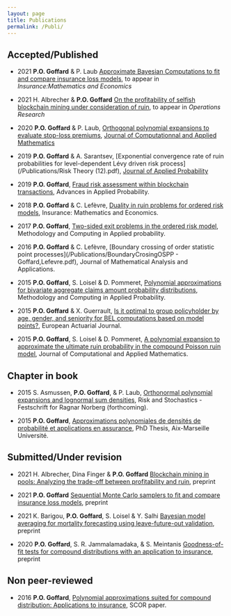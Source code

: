 ```yaml
---
layout: page
title: Publications
permalink: /Publi/
---
```


## Accepted/Published

* 2021 **P.O. Goffard** & P. Laub [Approximate Bayesian Computations to fit and compare insurance loss models](/Publications/ABCFitLoMo_Goffard_Laub_V2.pdf), to appear in *Insurance:Mathematics and Economics*

* 2021 H. Albrecher & **P.O. Goffard** [On the profitability of selfish blockchain mining under consideration of ruin](/Publications/Albrecher_Goffard_Selfish_MineR2.pdf), to appear in *Operations Research*

* 2020 **P.O. Goffard** & P. Laub, [Orthogonal polynomial expansions to evaluate stop-loss premiums](/Publications/Goffard_Laub_SLP.pdf), [Journal of Computationnal and Applied Mathematics](https://doi.org/10.1016/j.cam.2019.112648)

* 2019 **P.O. Goffard** & A. Sarantsev, [Exponential convergence rate of ruin probabilities for level-dependent Lévy driven risk process](/Publications/Risk Theory (12).pdf), [Journal of Applied Probability]( https://doi.org/10.1017/jpr.2019.71)

* 2019 **P.O. Goffard**, [Fraud risk assessment within blockchain transactions](/Publications/Fraud_Risk_Assessment_Blockchain_APT.pdf), Advances in Applied Probability.

* 2018 **P.O. Goffard** & C. Lefèvre, [Duality in ruin problems for ordered risk models](/Publications/GoffardLefevreOrderedDualRiskModel.pdf), Insurance: Mathematics and Economics.

* 2017 **P.O. Goffard**, [Two-sided exit problems in the ordered risk model](/Publications/Goffard_FirstExitTime_Rg.pdf), Methodology and Computing in Applied probability.

* 2016 **P.O. Goffard** & C. Lefèvre, [Boundary crossing of order statistic point processes](/Publications/BoundaryCrosingOSPP - Goffard,Lefevre.pdf), Journal of Mathematical Analysis and Applications.

* 2015 **P.O. Goffard**, S. Loisel & D. Pommeret, [Polynomial approximations for bivariate aggregate claims amount probability distributions](/Publications/Goffard_Loisel_Pommeret_RevisedVersion1.pdf), Methodology and Computing in Applied Probability.

* 2015 **P.O. Goffard** & X. Guerrault, [Is it optimal to group policyholder by age, gender, and seniority for BEL computations based on model points?](/Publications/DraftMPGrouping.pdf), European Actuarial Journal.

* 2015 **P.O. Goffard**, S. Loisel & D. Pommeret, [A polynomial expansion to approximate the ultimate ruin probability in the compound Poisson ruin model](/Publications/Goffard_Loisel_Pommeret_June2015_Ruin_Probability_Approximation.pdf), Journal of Computational and Applied Mathematics.

## Chapter in book
* 2015 S. Asmussen, **P.O. Goffard**, & P. Laub, [Orthonormal polynomial expansions and lognormal sum densities](/Publications/Asmussen_Goffard_Laub_LogNormalPolynomialApproximation.pdf), Risk and Stochastics - Festschrift for Ragnar Norberg (forthcoming).

* 2015 **P.O. Goffard**, [Approximations polynomiales de densités de probabilité et applications en assurance](/Publications/Main.pdf), PhD Thesis, Aix-Marseille Université.

## Submitted/Under revision

* 2021 H. Albrecher, Dina Finger & **P.O. Goffard** [Blockchain mining in pools: Analyzing the trade-off between profitability and ruin](/Publications/blockchain_pool.pdf), preprint

* 2021 **P.O. Goffard** [Sequential Monte Carlo samplers to fit and compare insurance loss models](/Publications/smclomo_goffard.pdf), preprint

* 2021 K. Barigou, **P.O. Goffard**, S. Loisel & Y. Salhi [Bayesian model averaging for mortality forecasting
using leave-future-out validation](/Publications/BMAmortalityforecasting_18032021.pdf), preprint

* 2020 **P.O. Goffard**, S. R. Jammalamadaka, & S. Meintanis [Goodness-of-fit tests for compound distributions with an application to insurance](/Publications/GOF_Compound_Distribution_Goffard_Jammalamadaka_Meintanis.pdf), preprint


## Non peer-reviewed
* 2016 **P.O. Goffard**, [Polynomial approximations suited for compound distribution: Applications to insurance](/Publications/GoffardPO_SCOR_Paper.pdf), SCOR paper.




